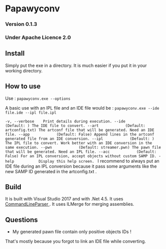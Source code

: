 
# Papawyconv
### Version 0.1.3
### Under Apache Licence 2.0

## Install

Simply put the exe in a directory. It is much easier if you put it in your working directory.

## How to use
Use : `papawyconv.exe --options`

A basic use with an IPL file and an IDE file would be :
`papawyconv.exe --ide file.ide --ipl file.ipl`

`-v, --verbose    Print details during execution.
--ide            (Default: ) The IDE file to convert.
--art            (Default: artconfig.txt) The artconf file that will be generated. Need an IDE file.
--app            (Default: False) Append lines in the artconf generated file from an IDE conversion.
--ipl            (Default: ) The IPL file to convert. Work better with an IDE conversion in the same execution.
--pwn            (Default: streamer.pwn) The pawn file that will be generated. Need an IPL file.
--acc            (Default: False) For an IPL conversion, accept objects without custom SAMP ID.
-help           Display this help screen. `
I recommend to always put an IDE file during an IPL conversion because it pass some arguments like the new SAMP ID generated in the artconfig.txt .

## Build
It is built with Visual Studio 2017 and with .Net 4.5.
It uses [CommandLineParser ](https://github.com/gsscoder/commandline).
It uses ILMerge for merging assemblies.

## Questions

- My generated pawn file contain only positive objects IDs !

That's mostly because you forgot to link an IDE file while converting.
